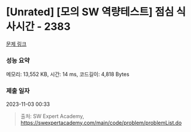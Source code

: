 # [Unrated] [모의 SW 역량테스트] 점심 식사시간 - 2383 

[문제 링크](https://swexpertacademy.com/main/code/problem/problemDetail.do?contestProbId=AV5-BEE6AK0DFAVl) 

### 성능 요약

메모리: 13,552 KB, 시간: 14 ms, 코드길이: 4,818 Bytes

### 제출 일자

2023-11-03 00:33



> 출처: SW Expert Academy, https://swexpertacademy.com/main/code/problem/problemList.do